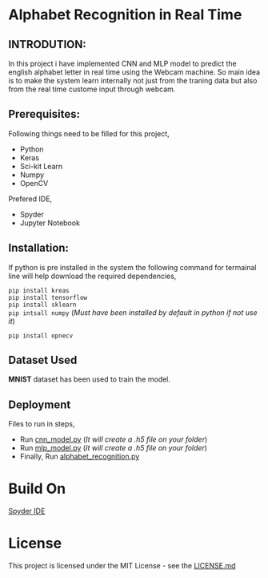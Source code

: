# Alphabet Recognition in Real Time

## INTRODUTION:

In this project i have implemented CNN and MLP model to predict the english alphabet letter in real time using the Webcam machine. So main idea is to make the system learn internally not just from the traning data but also from the real time custome input through webcam.

## Prerequisites:

Following things need to be filled for this project,

* Python
* Keras
* Sci-kit Learn
* Numpy 
* OpenCV

Prefered IDE,

* Spyder 
* Jupyter Notebook

## Installation:

If python is pre installed in the system the following command for termainal line will help download the required dependencies,

```pip install kreas``` <br>
```pip install tensorflow``` <br>
```pip install sklearn``` <br>
```pip intsall numpy``` (*Must have been installed by default in python if not use it*) <br>

```pip install opnecv```

## Dataset Used 

**MNIST** dataset has been used to train the model.

## Deployment

Files to run in steps,

* Run [cnn_model.py](cnn_model.py) (*It will create a .h5 file on your folder*)
* Run [mlp_model.py](mlp_model.py) (*It will create a .h5 file on your folder*)
* Finally, Run [alphabet_recognition.py](alphabet_recognition.py)

# Build On

[Spyder IDE](https://www.spyder-ide.org/)

# License

This project is licensed under the MIT License - see the [LICENSE.md](LICENSE.md)
